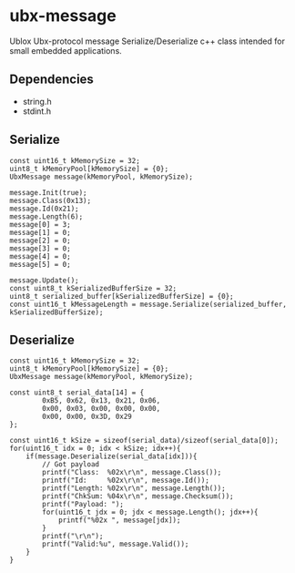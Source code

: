 # ubx-message
Ublox Ubx-protocol message Serialize/Deserialize c++ class intended for small embedded applications.

## Dependencies

 - string.h
 - stdint.h
 
## Serialize

    const uint16_t kMemorySize = 32;
	uint8_t kMemoryPool[kMemorySize] = {0};
	UbxMessage message(kMemoryPool, kMemorySize);
 
    message.Init(true);
	message.Class(0x13);
	message.Id(0x21);
	message.Length(6);
	message[0] = 3;
	message[1] = 0;
	message[2] = 0;
	message[3] = 0;
	message[4] = 0;
	message[5] = 0;

	message.Update();
	const uint8_t kSerializedBufferSize = 32;
	uint8_t serialized_buffer[kSerializedBufferSize] = {0};
	const uint16_t kMessageLength = message.Serialize(serialized_buffer, kSerializedBufferSize);

## Deserialize

    const uint16_t kMemorySize = 32;
	uint8_t kMemoryPool[kMemorySize] = {0};
	UbxMessage message(kMemoryPool, kMemorySize);
	
	const uint8_t serial_data[14] = {
			0xB5, 0x62, 0x13, 0x21, 0x06,
			0x00, 0x03, 0x00, 0x00, 0x00,
			0x00, 0x00, 0x3D, 0x29
	};
	
	const uint16_t kSize = sizeof(serial_data)/sizeof(serial_data[0]);
	for(uint16_t idx = 0; idx < kSize; idx++){
		if(message.Deserialize(serial_data[idx])){
			// Got payload
			printf("Class:  %02x\r\n", message.Class());
			printf("Id:     %02x\r\n", message.Id());
			printf("Length: %02x\r\n", message.Length());
			printf("ChkSum: %04x\r\n", message.Checksum());
			printf("Payload: ");
			for(uint16_t jdx = 0; jdx < message.Length(); jdx++){
				printf("%02x ", message[jdx]);
			}
			printf("\r\n");
			printf("Valid:%u", message.Valid());
		}
	}

